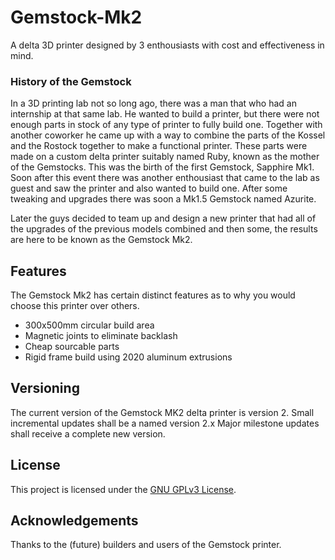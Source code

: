 # Gemstock-Mk2

A delta 3D printer designed by 3 enthousiasts with cost and effectiveness in mind.

### History of the Gemstock

In a 3D printing lab not so long ago,
there was a man that who had an internship at that same lab.
He wanted to build a printer, but there were not enough parts in stock of any type of printer to fully build one.
Together with another coworker he came up with a way to combine the parts of the Kossel and the Rostock together to make a functional printer. These parts were made on a custom delta printer suitably named Ruby, known as the mother of the Gemstocks.
This was the birth of the first Gemstock, Sapphire Mk1. Soon after this event there was another enthousiast that came to the lab as guest and saw the printer and also wanted to build one.
After some tweaking and upgrades there was soon a Mk1.5 Gemstock named Azurite.

Later the guys decided to team up and design a new printer that had all of the upgrades of the previous models combined and then some, the results are here to be known as the Gemstock Mk2.

## Features

The Gemstock Mk2 has certain distinct features as to why you would choose this printer over others.

- 300x500mm circular build area
- Magnetic joints to eliminate backlash
- Cheap sourcable parts
- Rigid frame build using 2020 aluminum extrusions

## Versioning

The current version of the Gemstock MK2 delta printer is version 2.
Small incremental updates shall be a named version 2.x
Major milestone updates shall receive a complete new version.

## License

This project is licensed under the [GNU GPLv3 License](https://www.gnu.org/licenses/gpl-3.0.nl.html).

## Acknowledgements

Thanks to the (future) builders and users of the Gemstock printer.

